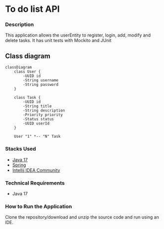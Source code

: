 # To do list API

### Description

This application allows the userEntity to register, login, add, modify and delete tasks. It has unit tests with Mockito and JUnit

## Class diagram

```mermaid
classDiagram
    class User {
        -UUID id
        -String username
        -String password
    }
    
    class Task {
        -UUID id
        -String title
        -String description
        -Priority priority
        -Status status
        -UUID userId
    }

    User "1" *-- "N" Task
```

### Stacks Used

* [Java 17](https://www.oracle.com/java/technologies/javase/jdk17-archive-downloads.html)
* [Spring](https://spring.io/)
* [Intellij IDEA Community](https://www.jetbrains.com/idea/)

### Technical Requirements

* Java 17

### How to Run the Application

Clone the repository/download and unzip the source code and run using an IDE.